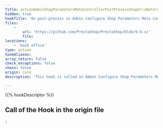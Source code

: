 ```yaml
---
Title: actionAdminShopParametersMetaControllerPostProcessShopUrlsBefore
hidden: true
hookTitle: 'On post-process in Admin Configure Shop Parameters Meta Controller'
files:
    -
        url: 'https://github.com/PrestaShop/PrestaShop/blob/9.0.x/'
        file: 
locations:
    - 'back office'
type: action
hookAliases: 
array_return: false
check_exceptions: false
chain: false
origin: core
description: 'This hook is called on Admin Configure Shop Parameters Meta post-process before processing the Shop Urls form'

---
```


{{% hookDescriptor %}}

## Call of the Hook in the origin file

```php
;
```
